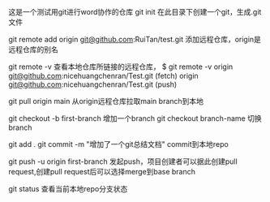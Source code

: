 这是一个测试用git进行word协作的仓库
git init 在此目录下创建一个git，生成.git文件

git remote add origin git@github.com:RuiTan/test.git 添加远程仓库，origin是远程仓库的别名

git remote -v 查看本地仓库所链接的远程仓库，
	$ git remote -v
	origin  git@github.com:nicehuangchenran/Test.git (fetch)
	origin  git@github.com:nicehuangchenran/Test.git (push)

git pull origin main 从origin远程仓库拉取main branch到本地

git checkout -b first-branch 增加一个branch
git checkout branch-name 切换branch

git add .
git commit -m "增加了一个git总结文档" commit到本地repo

git push -u origin first-branch 发起push，项目创建者可以据此创建pull request,创建pull request后可以选择merge到base branch

git status 查看当前本地repo分支状态